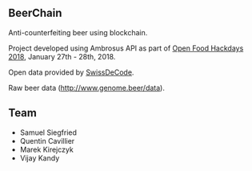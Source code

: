 ## BeerChain

Anti-counterfeiting beer using blockchain.

Project developed using Ambrosus API as part of [Open Food Hackdays 2018](https://food.opendata.ch/#hackdays), January 27th - 28th, 2018.

Open data provided by [SwissDeCode](http://www.swissdecode.com).

Raw beer data (http://www.genome.beer/data).

## Team

* Samuel Siegfried
* Quentin Cavillier
* Marek Kirejczyk
* Vijay Kandy
